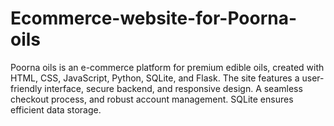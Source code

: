 # Ecommerce-website-for-Poorna-oils
Poorna oils is an e-commerce platform for premium edible oils, created with HTML, CSS, JavaScript, Python, SQLite, and Flask. The site features a user-friendly interface, secure backend, and responsive design. A seamless checkout process, and robust account management. SQLite ensures efficient data storage.
